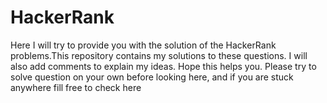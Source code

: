 # HackerRank
Here I will try to provide you with the solution of the HackerRank problems.This repository contains my solutions to these questions. I will also add comments to explain my ideas. Hope this helps you.
Please try to solve question on your own before looking here, and if you are stuck anywhere fill free to check here

